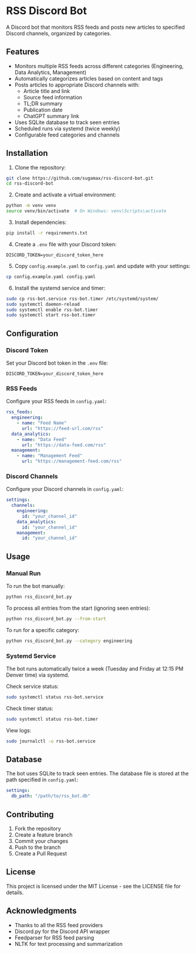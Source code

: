 # RSS Discord Bot

A Discord bot that monitors RSS feeds and posts new articles to specified Discord channels, organized by categories.

## Features

- Monitors multiple RSS feeds across different categories (Engineering, Data Analytics, Management)
- Automatically categorizes articles based on content and tags
- Posts articles to appropriate Discord channels with:
  - Article title and link
  - Source feed information
  - TL;DR summary
  - Publication date
  - ChatGPT summary link
- Uses SQLite database to track seen entries
- Scheduled runs via systemd (twice weekly)
- Configurable feed categories and channels

## Installation

1. Clone the repository:
```bash
git clone https://github.com/sugamax/rss-discord-bot.git
cd rss-discord-bot
```

2. Create and activate a virtual environment:
```bash
python -m venv venv
source venv/bin/activate  # On Windows: venv\Scripts\activate
```

3. Install dependencies:
```bash
pip install -r requirements.txt
```

4. Create a `.env` file with your Discord token:
```
DISCORD_TOKEN=your_discord_token_here
```

5. Copy `config.example.yaml` to `config.yaml` and update with your settings:
```bash
cp config.example.yaml config.yaml
```

6. Install the systemd service and timer:
```bash
sudo cp rss-bot.service rss-bot.timer /etc/systemd/system/
sudo systemctl daemon-reload
sudo systemctl enable rss-bot.timer
sudo systemctl start rss-bot.timer
```

## Configuration

### Discord Token
Set your Discord bot token in the `.env` file:
```
DISCORD_TOKEN=your_discord_token_here
```

### RSS Feeds
Configure your RSS feeds in `config.yaml`:
```yaml
rss_feeds:
  engineering:
    - name: "Feed Name"
      url: "https://feed-url.com/rss"
  data_analytics:
    - name: "Data Feed"
      url: "https://data-feed.com/rss"
  management:
    - name: "Management Feed"
      url: "https://management-feed.com/rss"
```

### Discord Channels
Configure your Discord channels in `config.yaml`:
```yaml
settings:
  channels:
    engineering:
      id: "your_channel_id"
    data_analytics:
      id: "your_channel_id"
    management:
      id: "your_channel_id"
```

## Usage

### Manual Run
To run the bot manually:
```bash
python rss_discord_bot.py
```

To process all entries from the start (ignoring seen entries):
```bash
python rss_discord_bot.py --from-start
```

To run for a specific category:
```bash
python rss_discord_bot.py --category engineering
```

### Systemd Service
The bot runs automatically twice a week (Tuesday and Friday at 12:15 PM Denver time) via systemd.

Check service status:
```bash
sudo systemctl status rss-bot.service
```

Check timer status:
```bash
sudo systemctl status rss-bot.timer
```

View logs:
```bash
sudo journalctl -u rss-bot.service
```

## Database

The bot uses SQLite to track seen entries. The database file is stored at the path specified in `config.yaml`:
```yaml
settings:
  db_path: "/path/to/rss_bot.db"
```

## Contributing

1. Fork the repository
2. Create a feature branch
3. Commit your changes
4. Push to the branch
5. Create a Pull Request

## License

This project is licensed under the MIT License - see the LICENSE file for details.

## Acknowledgments

- Thanks to all the RSS feed providers
- Discord.py for the Discord API wrapper
- Feedparser for RSS feed parsing
- NLTK for text processing and summarization 